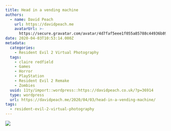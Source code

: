 ```yaml
---
title: Head in a vending machine
authors:
  - name: David Peach
    url: https://davidpeach.me
    avatarUrl: >-
      https://secure.gravatar.com/avatar/4d7faf5eee1f055a85788c44936b8995eaab6dfb004e7854ec747ccb272e91ee?s=96&d=mm&r=g
date: 2020-04-03T10:53:14.000Z
metadata:
  categories:
    - Resident Evil 2 Virtual Photography
  tags:
    - claire redfield
    - Games
    - Horror
    - PlayStation
    - Resident Evil 2 Remake
    - Zombies
  uuid: 11ty/import::wordpress::https://davidpeach.co.uk/?p=36914
  type: wordpress
  url: https://davidpeach.me/2020/04/03/head-in-a-vending-machine/
tags:
  - resident-evil-2-virtual-photography
---
```

[![](/assets/RESIDENT-EVIL-2_20190210064258-Xuc7oVsM4Tlx.jpg)](/assets/RESIDENT-EVIL-2_20190210064258-Xuc7oVsM4Tlx.jpg)